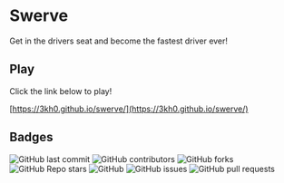 # Swerve
Get in the drivers seat and become the fastest driver ever!

## Play

Click the link below to play!

[https://3kh0.github.io/swerve/](https://3kh0.github.io/swerve/)

## Badges

<p>
<img alt="GitHub last commit" src="https://img.shields.io/github/last-commit/3kh0/swerve?color=red&label=Lastest%20commit&logo=github">
<img alt="GitHub contributors" src="https://img.shields.io/github/contributors/3kh0/swerve?color=purple&label=Contributors&logo=github">
<img alt="GitHub forks" src="https://img.shields.io/github/forks/3kh0/swerve?label=Forks&logo=github">
<img alt="GitHub Repo stars" src="https://img.shields.io/github/stars/3kh0/swerve?color=yellow&label=Stars&logo=github">
<img alt="GitHub" src="https://img.shields.io/github/license/3kh0/swerve?label=License&logo=github">
<img alt="GitHub issues" src="https://img.shields.io/github/issues/3kh0/swerve?label=Issues&logo=github">
<img alt="GitHub pull requests" src="https://img.shields.io/github/issues-pr/3kh0/swerve?color=yellow&label=Pull%20Requests&logo=github">
  </p>
